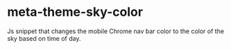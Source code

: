 # meta-theme-sky-color
Js snippet that changes the mobile Chrome nav bar color to the color of the sky based on time of day.
